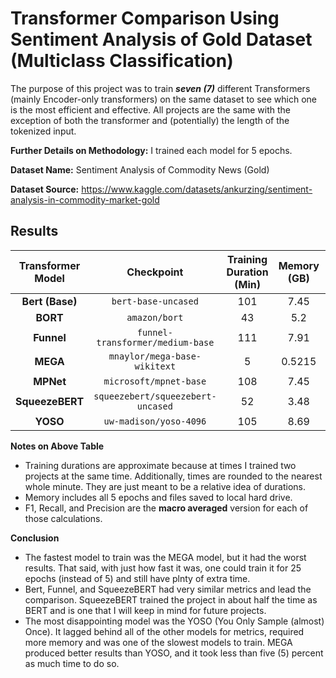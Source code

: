 # Transformer Comparison Using Sentiment Analysis of Gold Dataset (Multiclass Classification)

The purpose of this project was to train **_seven (7)_** different Transformers (mainly Encoder-only transformers) on the same dataset to see which one is the most efficient and effective. All projects are the same with the exception of both the transformer and (potentially) the length of the tokenized input.

**Further Details on Methodology:** I trained each model for 5 epochs.

**Dataset Name:** Sentiment Analysis of Commodity News (Gold)

**Dataset Source:** https://www.kaggle.com/datasets/ankurzing/sentiment-analysis-in-commodity-market-gold

## Results

| Transformer Model | Checkpoint  | Training Duration (Min) | Memory (GB) |  Loss  | Accuracy |  F1  | Recall | Precision |
| :--------------:  | :---------------------: | :---------------: | :--------: | :-------: | :-------: | :-------: | :-------: | :-------: |
| **Bert (Base)**   | `bert-base-uncased`   |      101     |   7.45    | 0.1196 |  0.91391  | 0.87584 | 0.86468 |   0.8885  |
| **BORT**          | `amazon/bort`           |  43  |  5.2  | 0.37912 |  0.87701  | 0.77907 | 0.75389 |   0.8463  |
| **Funnel**        | `funnel-transformer/medium-base` | 111 | 7.91 | 0.28383 | 0.91722 | 0.88541 | 0.88592 | 0.88534 |
| **MEGA**          | `mnaylor/mega-base-wikitext` |    5    | 0.5215  | 1.0031 | 0.50142 |  0.32825  | 0.38348 | 0.4548 |
| **MPNet**         | `microsoft/mpnet-base`   |  108   | 7.45  |   0.30983 |  0.90681  | 0.83509 | 0.84056 |   0.83095  |
| **SqueezeBERT**   | `squeezebert/squeezebert-uncased` |  52  |  3.48  | 0.26429 |  0.91675  | 0.87494 | 0.86843 |   0.88219  |
| **YOSO**          | `uw-madison/yoso-4096`       |  105  |  8.69  | 1.09605 |  0.4456  | 0.22721 | 0.29124 |   0.32402  |

**Notes on Above Table** 
- Training durations are approximate because at times I trained two projects at the same time. Additionally, times are rounded to the nearest whole minute. They are just meant to be a relative idea of durations.
- Memory includes all 5 epochs and files saved to local hard drive.
- F1, Recall, and Precision are the **macro averaged** version for each of those calculations.

**Conclusion**
- The fastest model to train was the MEGA model, but it had the worst results. That said, with just how fast it was, one could train it for 25 epochs (instead of 5) and still have plnty of extra time.
- Bert, Funnel, and SqueezeBERT had very similar metrics and lead the comparison. SqueezeBERT trained the project in about half the time as BERT and is one that I will keep in mind for future projects.
- The most disappointing model was the YOSO (You Only Sample (almost) Once). It lagged behind all of the other models for metrics, required more memory and was one of the slowest models to train. MEGA produced better results than YOSO, and it took less than five (5) percent as much time to do so.